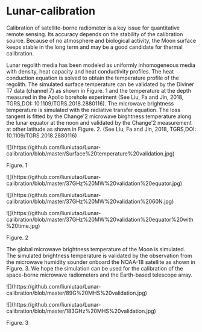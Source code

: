 # Lunar-calibration
Calibration of satellite-borne radiometer is a key issue for quantitative remote sensing. Its accuracy depends on the stability of the calibration source. Because of no atmosphere and biological activity, the Moon surface keeps stable in the long term and may be a good candidate for thermal calibration.
</p>
<p>
Lunar regolith media has been modeled as uniformly inhomogeneous media with density, heat capacity and heat conductivity profiles. The heat conduction equation is solved to obtain the temperature profile of the regolith. The simulated surface temperature can be validated by the Diviner T7 data (channel 7) as shown in Figure. 1 and the temperature at the depth measured in the Apollo borehole experiment (See Liu, Fa and Jin, 2018, TGRS,DOI: 10.1109/TGRS.2018.2880116). The microwave brightness temperature is simulated with the radiative transfer equation. The loss tangent is fitted by the Change'2 microwave birghtness temperature along the lunar equator at the noon and validated by the Change'2 measurement at other latitude as shown in Figure. 2. (See Liu, Fa and Jin, 2018, TGRS,DOI: 10.1109/TGRS.2018.2880116)
</p>
<p>
![](https://github.com/liuniutao/Lunar-calibration/blob/master/Surface%20temperature%20validation.jpg)
</p>
<p>
Figure. 1
</p>
<p>
![](https://github.com/liuniutao/Lunar-calibration/blob/master/37GHz%20MW%20validation%20equator.jpg)
</p>
<p>
![](https://github.com/liuniutao/Lunar-calibration/blob/master/37GHz%20MW%20validation%2060N.jpg)
</p>
<p>
![](https://github.com/liuniutao/Lunar-calibration/blob/master/37GHz%20MW%20validation%20equator%20with%20time.jpg)
</p>
<p>
Figure. 2
</p>
<p>
The global microwave brightness temperature of the Moon is simulated. The simulated brightness temperature is validated by the observation from the microwave humidity sounder onboard the NOAA-18 satellite as shown in Figure. 3. We hope the simulation can be used for the calibration of the space-borne microwave radiometers and the Earth-based telescope array.
</p>
<p>
![](https://github.com/liuniutao/Lunar-calibration/blob/master/89G%20MHS%20validation.jpg)
</p>
<p>
![](https://github.com/liuniutao/Lunar-calibration/blob/master/183GHz%20MHS%20validation.jpg)
</p>
<p>
Figure. 3
</p>
<p>
